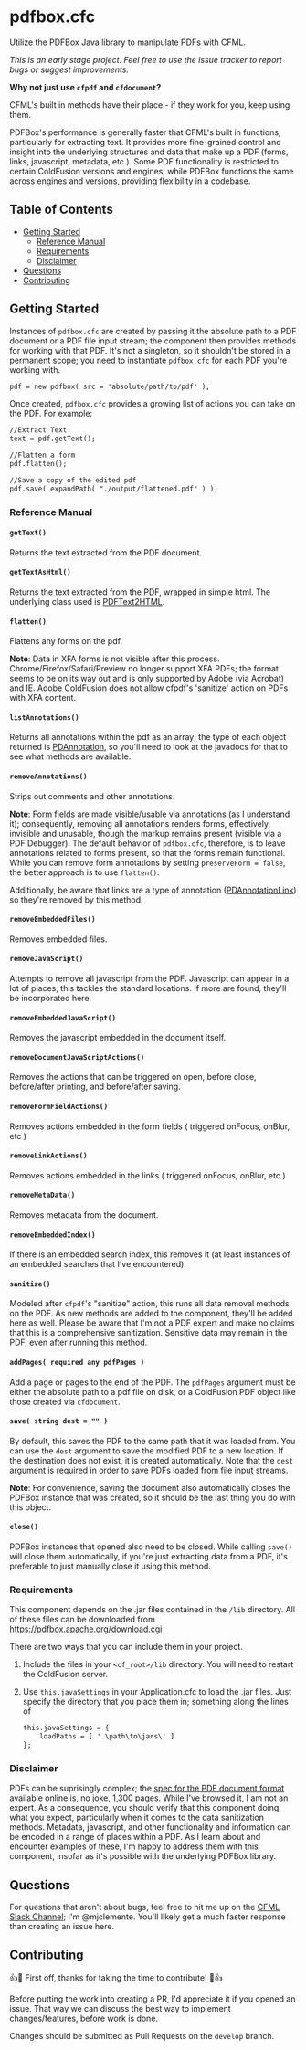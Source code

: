 # pdfbox.cfc <!-- omit in toc -->
Utilize the PDFBox Java library to manipulate PDFs with CFML.

_This is an early stage project. Feel free to use the issue tracker to report bugs or suggest improvements._

__Why not just use `cfpdf` and `cfdocument`?__

CFML's built in methods have their place - if they work for you, keep using them.

PDFBox's performance is generally faster that CFML's built in functions, particularly for extracting text. It provides more fine-grained control and insight into the underlying structures and data that make up a PDF (forms, links, javascript, metadata, etc.). Some PDF functionality is restricted to certain ColdFusion versions and engines, while PDFBox functions the same across engines and versions, providing flexibility in a codebase.

## Table of Contents <!-- omit in toc -->
- [Getting Started](#getting-started)
  - [Reference Manual](#reference-manual)
  - [Requirements](#requirements)
  - [Disclaimer](#disclaimer)
- [Questions](#questions)
- [Contributing](#contributing)

## Getting Started
Instances of `pdfbox.cfc` are created by passing it the absolute path to a PDF document or a PDF file input stream; the component then provides methods for working with that PDF. It's not a singleton, so it shouldn't be stored in a permanent scope; you need to instantiate `pdfbox.cfc` for each PDF you're working with.

```cfc
pdf = new pdfbox( src = 'absolute/path/to/pdf' );
```

Once created, `pdfbox.cfc` provides a growing list of actions you can take on the PDF. For example:

```cfc
//Extract Text
text = pdf.getText();

//Flatten a form
pdf.flatten();

//Save a copy of the edited pdf
pdf.save( expandPath( "./output/flattened.pdf" ) );
```

### Reference Manual
#### `getText()`
Returns the text extracted from the PDF document.

#### `getTextAsHtml()`
Returns the text extracted from the PDF, wrapped in simple html. The underlying class used is [PDFText2HTML](https://pdfbox.apache.org/docs/2.0.8/javadocs/org/apache/pdfbox/tools/PDFText2HTML.html).

#### `flatten()`
Flattens any forms on the pdf.

__Note__: Data in XFA forms is not visible after this process. Chrome/Firefox/Safari/Preview no longer support XFA PDFs; the format seems to be on its way out and is only supported by Adobe (via Acrobat) and IE. Adobe ColdFusion does not allow cfpdf's 'sanitize' action on PDFs with XFA content.

#### `listAnnotations()`
Returns all annotations within the pdf as an array; the type of each object returned is [PDAnnotation](https://pdfbox.apache.org/docs/2.0.8/javadocs/org/apache/pdfbox/pdmodel/interactive/annotation/PDAnnotation.html), so you'll need to look at the javadocs for that to see what methods are available.

#### `removeAnnotations()`
Strips out comments and other annotations.

__Note__: Form fields are made visible/usable via annotations (as I understand it); consequently, removing all annotations renders forms, effectively, invisible and unusable, though the markup remains present (visible via a PDF Debugger). The default behavior of `pdfbox.cfc`, therefore, is to leave annotations related to forms present, so that the forms remain functional. While you can remove form annotations by setting `preserveForm = false`, the better approach is to use `flatten()`.

Additionally, be aware that links are a type of annotation ([PDAnnotationLink](https://pdfbox.apache.org/docs/2.0.8/javadocs/org/apache/pdfbox/pdmodel/interactive/annotation/PDAnnotationLink.html)) so they're removed by this method.

#### `removeEmbeddedFiles()`
Removes embedded files.

#### `removeJavaScript()`
Attempts to remove all javascript from the PDF. Javascript can appear in a lot of places; this tackles the standard locations. If more are found, they'll be incorporated here.

#### `removeEmbeddedJavaScript()`
Removes the javascript embedded in the document itself.

#### `removeDocumentJavaScriptActions()`
Removes the actions that can be triggered on open, before close, before/after printing, and before/after saving.

#### `removeFormFieldActions()`
Removes actions embedded in the form fields ( triggered onFocus, onBlur, etc )

#### `removeLinkActions()`
Removes actions embedded in the links ( triggered onFocus, onBlur, etc )

#### `removeMetaData()`
Removes metadata from the document.

#### `removeEmbeddedIndex()`
If there is an embedded search index, this removes it (at least instances of an embedded searches that I've encountered).

#### `sanitize()`
Modeled after `cfpdf`'s "sanitize" action, this runs all data removal methods on the PDF. As new methods are added to the component, they'll be added here as well. Please be aware that I'm not a PDF expert and make no claims that this is a comprehensive sanitization. Sensitive data may remain in the PDF, even after running this method.

#### `addPages( required any pdfPages )`
Add a page or pages to the end of the PDF. The `pdfPages` argument must be either the absolute path to a pdf file on disk, or a ColdFusion PDF object like those created via `cfdocument`.

#### `save( string dest = "" )`
By default, this saves the PDF to the same path that it was loaded from. You can use the `dest` argument to save the modified PDF to a new location. If the destination does not exist, it is created automatically. Note that the `dest` argument is required in order to save PDFs loaded from file input streams.

__Note__: For convenience, saving the document also automatically closes the PDFBox instance that was created, so it should be the last thing you do with this object.

#### `close()`
PDFBox instances that opened also need to be closed. While calling `save()` will close them automatically, if you're just extracting data from a PDF, it's preferable to just manually close it using this method.

### Requirements

This component depends on the .jar files contained in the `/lib` directory. All of these files can be downloaded from https://pdfbox.apache.org/download.cgi

There are two ways that you can include them in your project.

1. Include the files in your `<cf_root>/lib` directory. You will need to restart the ColdFusion server.
2. Use `this.javaSettings` in your Application.cfc to load the .jar files. Just specify the directory that you place them in; something along the lines of

	```cfc
  	this.javaSettings = {
    	loadPaths = [ '.\path\to\jars\' ]
  	};
	```

### Disclaimer
PDFs can be suprisingly complex; the [spec for the PDF document format](https://www.adobe.com/content/dam/acom/en/devnet/acrobat/pdfs/pdf_reference_1-7.pdf) available online is, no joke, 1,300 pages. While I've browsed it, I am not an expert. As a consequence, you should verify that this component doing what you expect, particularly when it comes to the data sanitization methods. Metadata, javascript, and other functionality and information can be encoded in a range of places within a PDF. As I learn about and encounter examples of these, I'm happy to address them with this component, insofar as it's possible with the underlying PDFBox library.

## Questions
For questions that aren't about bugs, feel free to hit me up on the [CFML Slack Channel](http://cfml-slack.herokuapp.com); I'm @mjclemente. You'll likely get a much faster response than creating an issue here.

## Contributing
:+1::tada: First off, thanks for taking the time to contribute! :tada::+1:

Before putting the work into creating a PR, I'd appreciate it if you opened an issue. That way we can discuss the best way to implement changes/features, before work is done.

Changes should be submitted as Pull Requests on the `develop` branch.
